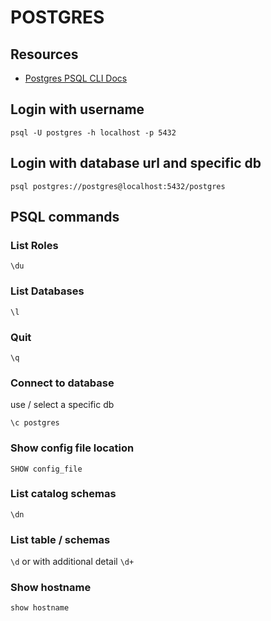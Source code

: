 # POSTGRES

## Resources

- [Postgres PSQL CLI Docs](https://www.postgresql.org/docs/current/app-psql.html)

## Login with username

`psql -U postgres -h localhost -p 5432`

## Login with database url and specific db
`psql postgres://postgres@localhost:5432/postgres`

## PSQL commands

### List Roles

`\du`

### List Databases

`\l`

### Quit

`\q`

### Connect to database
use / select a specific db

`\c postgres`

### Show config file location

`SHOW config_file`

### List catalog schemas

`\dn`

### List table / schemas
`\d`
or with additional detail
`\d+`

### Show hostname
`show hostname`